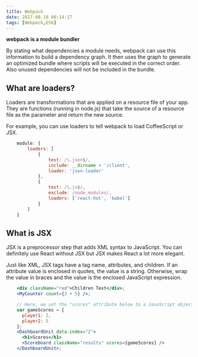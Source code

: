 ```yaml
---
title: Webpack
date: 2017-08-10 00:14:17
tags: [Webpack,ES6]
---
```



**webpack is a module bundler**

By stating what dependencies a module needs, webpack can use this information to build a dependency graph. It then uses the graph to generate an optimized bundle where scripts will be executed in the correct order. Also unused dependencies will not be included in the bundle.

## What are loaders?
Loaders are transformations that are applied on a resource file of your app. They are functions (running in node.js) that take the source of a resource file as the parameter and return the new source.

For example, you can use loaders to tell webpack to load CoffeeScript or JSX.
<!-- more -->
```js
	module: {
		loaders: [
			{
				test: /\.json$/,
				include: __dirname + '/client',
				loader: 'json-loader'
			},
			{
				test: /\.js$/,
				exclude: /node_modules/,
				loaders: ['react-hot', 'babel']
			}
		]
	}
```

## What is JSX
JSX is a preprocessor step that adds XML syntax to JavaScript. You can definitely use React without JSX but JSX makes React a lot more elegant.

Just like XML, JSX tags have a tag name, attributes, and children. If an attribute value is enclosed in quotes, the value is a string. Otherwise, wrap the value in braces and the value is the enclosed JavaScript expression.

```jsx
	<div className="red">Children Text</div>;
	<MyCounter count={3 + 5} />;

	// Here, we set the "scores" attribute below to a JavaScript object.
	var gameScores = {
	  player1: 2,
	  player2: 5
	};
	<DashboardUnit data-index="2">
	  <h1>Scores</h1>
	  <Scoreboard className="results" scores={gameScores} />
	</DashboardUnit>;
```
